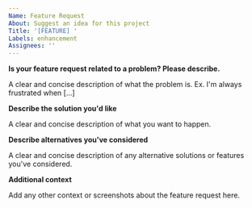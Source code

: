 ```yaml
---
Name: Feature Request
About: Suggest an idea for this project
Title: '[FEATURE] '
Labels: enhancement
Assignees: ''
---
```


**Is your feature request related to a problem? Please describe.**

A clear and concise description of what the problem is. 
Ex. I'm always frustrated when [...]

**Describe the solution you'd like**

A clear and concise description of what you want to happen.

**Describe alternatives you've considered**

A clear and concise description of any alternative solutions or features you've considered.

**Additional context**

Add any other context or screenshots about the feature request here.
